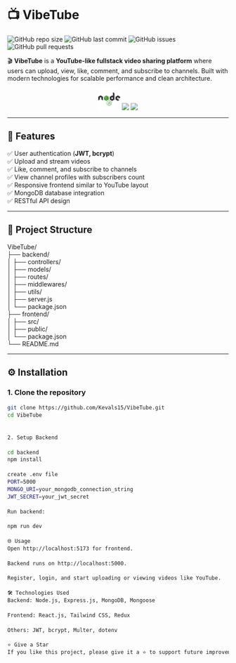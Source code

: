 # 📺 VibeTube

![GitHub repo size](https://img.shields.io/github/repo-size/Kevals15/VibeTube?color=blue&style=flat-square)
![GitHub last commit](https://img.shields.io/github/last-commit/Kevals15/VibeTube?color=green&style=flat-square)
![GitHub issues](https://img.shields.io/github/issues/Kevals15/VibeTube?style=flat-square)
![GitHub pull requests](https://img.shields.io/github/issues-pr/Kevals15/VibeTube?style=flat-square)

🎬 **VibeTube** is a **YouTube-like fullstack video sharing platform** where users can upload, view, like, comment, and subscribe to channels. Built with modern technologies for scalable performance and clean architecture.

<div align="center">




<img src="https://raw.githubusercontent.com/devicons/devicon/master/icons/nodejs/nodejs-original-wordmark.svg" alt="nodejs" width="50" height="50"/>
<img src="https://img.shields.io/badge/Express.js-000000?style=for-the-badge&logo=express&logoColor=white" />
<img src="https://img.shields.io/badge/MongoDB-4EA94B?style=for-the-badge&logo=mongodb&logoColor=white" />


</div>

---

## 🚀 **Features**

✅ User authentication (**JWT, bcrypt**)  
✅ Upload and stream videos  
✅ Like, comment, and subscribe to channels  
✅ View channel profiles with subscribers count  
✅ Responsive frontend similar to YouTube layout  
✅ MongoDB database integration  
✅ RESTful API design

---

## 📁 **Project Structure**

VibeTube/ <br>
├── backend/ <br>
│ ├── controllers/ <br>
│ ├── models/ <br>
│ ├── routes/ <br>
│ ├── middlewares/ <br>
│ ├── utils/ <br>
│ ├── server.js <br>
│ └── package.json <br>
├── frontend/ <br>
│ ├── src/ <br>
│ ├── public/ <br>
│ └── package.json <br>
└── README.md <br>


---

## ⚙️ **Installation**

### **1. Clone the repository**

```bash
git clone https://github.com/Kevals15/VibeTube.git
cd VibeTube


2. Setup Backend

cd backend
npm install

create .env file
PORT=5000
MONGO_URI=your_mongodb_connection_string
JWT_SECRET=your_jwt_secret

Run backend:

npm run dev

🌐 Usage
Open http://localhost:5173 for frontend.

Backend runs on http://localhost:5000.

Register, login, and start uploading or viewing videos like YouTube.

🛠️ Technologies Used
Backend: Node.js, Express.js, MongoDB, Mongoose

Frontend: React.js, Tailwind CSS, Redux

Others: JWT, bcrypt, Multer, dotenv

⭐ Give a Star
If you like this project, please give it a ⭐ to support future improvements!
